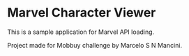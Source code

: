 # Marvel Character Viewer

This is a sample application for Marvel API loading.

Project made for Mobbuy challenge by Marcelo S N Mancini.

